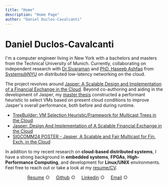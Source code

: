 ```yaml
---
title: "Home"
description: "Home Page"
author: "Daniel Duclos-Cavalcanti"
---
```


# Daniel Duclos-Cavalcanti

I'm a computer engineer living in New York with a bachelors and masters from the Technical University of Munich. 
Currently, collaborating on independent research with [Dr.Sivaraman](https://anirudhsk.github.io/) and [PhD. Haseeb Ashfaq](https://haseeblums.github.io/) from [Systems@NYU](https://news.cs.nyu.edu/) on distributed low-latency networking on the cloud.


The project revolves around [Jasper: A Scalable Design and Implementation of a Financial Exchange in the Cloud](https://arxiv.org/abs/2402.09527). Beyond co-authoring and aiding in the development of Jasper, my [master thesis](https://github.com/duclos-cavalcanti/TreeBuilder) constructed a performant heuristic to 
select VMs based on present cloud conditions to improve Jasper's overall performance, both before and during runtime.

- [TreeBuilder: VM Selection Heuristic/Framework for Multicast Trees in the Cloud](https://github.com/duclos-cavalcanti/TreeBuilder)
- [Jasper: Design And Implementation of A Scalable Financial Exchange in the Cloud](https://arxiv.org/abs/2402.09527)
- [SIGCOMM24 POSTER - Jasper, A Scalable and Fair Multicast for Fin. Exch. in the Cloud](https://dl.acm.org/doi/abs/10.1145/3672202.3673728)

In addition to my recent research on __cloud-based distributed systems__, I have a strong background in __embedded systems__, __FPGAs__, __High-Performance Computing__, and development for __Linux/UNIX__ environments. Feel free to reach out or take a look at 
my [resume/CV](/resume).

<div id="link-horizontal">
    <style>
        .list-container {
            display: flex;
            justify-content: center;
        }
        .horizontal-list {
            list-style-type: none;
            padding: 0;
            margin: 0;
            display: flex;
        }
        .horizontal-list li {
            margin-right: 15px; /* Adjust spacing as needed */
            position: relative;
            display: inline-block;
        }
        .horizontal-list li::after {
            content: "○";
            margin: 0 5px; /* Adjust spacing as needed */
        }
        .horizontal-list li:last-child::after {
            content: ""; /* Remove bullet from the last item */
        }
        .horizontal-list li a {
            text-decoration: underline;
            <!-- color: black; -->
        }
    </style>
    <div class="list-container">
        <ul class="horizontal-list">
            <li><a href="/resume">Resume</a></li>
            <li><a href="https://github.com/duclos-cavalcanti">Github</a></li>
            <li><a href="https://www.linkedin.com/in/duclos-cavalcanti/">Linkedin</a></li>
            <li><a href="mailto:me@duclos.dev">Email</a></li>
            <li></li>
        </ul>
    </div>
</div>

</br>

<!-- <div class="centered-image"> -->
<!--     <style> -->
<!--         .centered-image { -->
<!--             display: flex; -->
<!--             justify-content: center; -->
<!--             align-items: center; -->
<!--             height: 20; -->
<!--         } -->
<!--         .centered-image img { -->
<!--             max-width: 20%; -->
<!--             height: auto; -->
<!--         } -->
<!--     </style> -->
<!--     <img src="/data/images/photo.jpg" alt="Centralized Image"> -->
<!-- </div> -->

</br>

